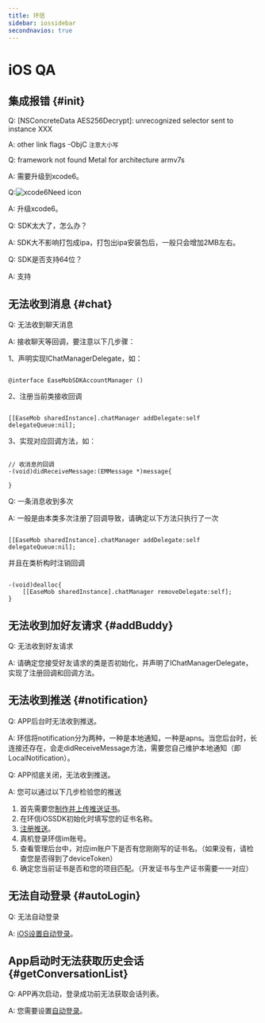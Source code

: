 ```yaml
---
title: 环信
sidebar: iossidebar
secondnavios: true
---
```

# iOS QA

## 	集成报错 {#init}

Q: [NSConcreteData AES256Decrypt]: unrecognized selector sent to instance XXX

A: other link flags -ObjC `注意大小写`

Q: 	framework not found Metal for architecture armv7s

A: 	需要升级到xcode6。

Q:![xcode6Need icon](/iOS_Xcode6Need.png)

A:	升级xcode6。

Q: SDK太大了，怎么办？

A: SDK大不影响打包成ipa，打包出ipa安装包后，一般只会增加2MB左右。

Q: SDK是否支持64位？

A: 支持


## 	无法收到消息 {#chat}

Q:  无法收到聊天消息

A:	接收聊天等回调，要注意以下几步骤：

1、声明实现IChatManagerDelegate，如：
	
<pre class="hll"><code class="language-java">
@interface EaseMobSDKAccountManager ()<IChatManagerDelegate>
</code></pre>
	
2、注册当前类接收回调

<pre class="hll"><code class="language-java">
[[EaseMob sharedInstance].chatManager addDelegate:self delegateQueue:nil];
</code></pre>
	
3、实现对应回调方法，如：

<pre class="hll"><code class="language-java">
// 收消息的回调
-(void)didReceiveMessage:(EMMessage *)message{

}
</code></pre>
	
Q:  一条消息收到多次

A:	一般是由本类多次注册了回调导致，请确定以下方法只执行了一次

<pre class="hll"><code class="language-java">
[[EaseMob sharedInstance].chatManager addDelegate:self delegateQueue:nil];
</code></pre>
	
并且在类析构时注销回调

<pre class="hll"><code class="language-java">
-(void)dealloc{
    [[EaseMob sharedInstance].chatManager removeDelegate:self];
}
</code></pre>


## 无法收到加好友请求 {#addBuddy}

Q:	无法收到好友请求

A: 请确定您接受好友请求的类是否初始化，并声明了IChatManagerDelegate，实现了注册回调和回调方法。


## 	无法收到推送	{#notification}

Q:	APP后台时无法收到推送。

A:	环信将notification分为两种，一种是本地通知，一种是apns。当您后台时，长连接还存在，会走didReceiveMessage方法，需要您自己维护本地通知（即LocalNotification）。

Q:  APP彻底关闭，无法收到推送。

A:	您可以通过以下几步检验您的推送

1.	首先需要您[制作并上传推送证书](http://www.easemob.com/docs/ios/IOSSDKPrepare/#apnsCertificate)。
2.	在环信iOSSDK初始化时填写您的证书名称。
3.	[注册推送](http://www.easemob.com/docs/ios/IOSSDKApns/#apnsCondition)。
4.	真机登录环信im账号。
5.	查看管理后台中，对应im账户下是否有您刚刚写的证书名。（如果没有，请检查您是否得到了deviceToken）
6.	确定您当前证书是否和您的项目匹配。（开发证书与生产证书需要一一对应）	
		

##	 	无法自动登录 {#autoLogin}

Q:	无法自动登录

A:	[iOS设置自动登录](http://www.easemob.com/docs/ios/IOSSDKInit/#login)。

## 	App启动时无法获取历史会话	{#getConversationList}

Q:	APP再次启动，登录成功前无法获取会话列表。

A:	您需要设置[自动登录](http://www.easemob.com/docs/ios/IOSSDKInit/#login)。

